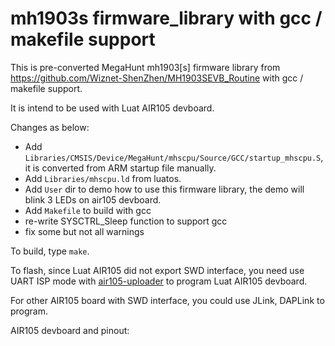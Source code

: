 # mh1903s firmware_library with gcc / makefile support

This is pre-converted MegaHunt mh1903[s] firmware library from https://github.com/Wiznet-ShenZhen/MH1903SEVB_Routine with gcc / makefile support.

It is intend to be used with Luat AIR105 devboard.

Changes as below:
- Add `Libraries/CMSIS/Device/MegaHunt/mhscpu/Source/GCC/startup_mhscpu.S`, it is converted from ARM startup file manually.
- Add `Libraries/mhscpu.ld` from luatos.
- Add `User` dir to demo how to use this firmware library, the demo will blink 3 LEDs on air105 devboard.
- Add `Makefile` to build with gcc
- re-write SYSCTRL_Sleep function to support gcc
- fix some but not all warnings

To build, type `make`.

To flash, since Luat AIR105 did not export SWD interface, you need use UART ISP mode with [air105-uploader](https://github.com/racerxdl/air105-uploader) to program Luat AIR105 devboard.

For other AIR105 board with SWD interface, you could use JLink, DAPLink to program.

AIR105 devboard and pinout:
